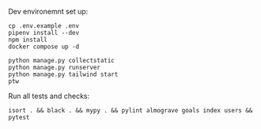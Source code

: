 Dev environemnt set up:

```
cp .env.example .env
pipenv install --dev
npm install
docker compose up -d

python manage.py collectstatic
python manage.py runserver
python manage.py tailwind start
ptw
```

Run all tests and checks:

```
isort . && black . && mypy . && pylint almograve goals index users && pytest
```


